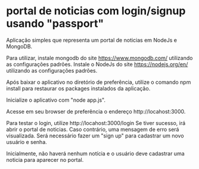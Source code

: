 # portal de noticias com login/signup usando "passport"

Aplicação simples que representa um portal de noticias em NodeJs e MongoDB.


Para utilizar, instale mongodb do site https://www.mongodb.com/ utilizando as configurações padrões.
Instale o NodeJs do site https://nodejs.org/en/ utilizando as configurações padrões.

Após baixar o aplicativo no diretório de preferência, utilize o comando npm install para restaurar os packages instalados da aplicação.

Inicialize o aplicativo com "node app.js".

Acesse em seu browser de preferência o endereço http://locahost:3000.


Para testar o login, utilize http://locahost:3000/login
Se tiver sucesso, irá abrir o portal de noticias. Caso contrário, uma mensagem de erro será visualizada. Será necessário fazer um "sign up" para cadastrar um novo usuário e senha.

Inicialmente, não haverá nenhum notícia e o usuário deve cadastrar uma noticia para aparecer no portal.

